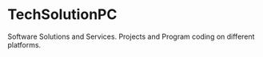 # TechSolutionPC
Software Solutions and Services. Projects and Program coding on different platforms.
